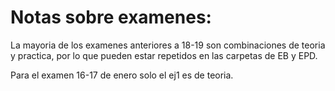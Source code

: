 # Notas sobre examenes:
La mayoria de los examenes anteriores a 18-19 son combinaciones de teoria y practica, por lo que pueden estar repetidos en las carpetas de EB y EPD.

Para el examen 16-17 de enero solo el ej1 es de teoria.